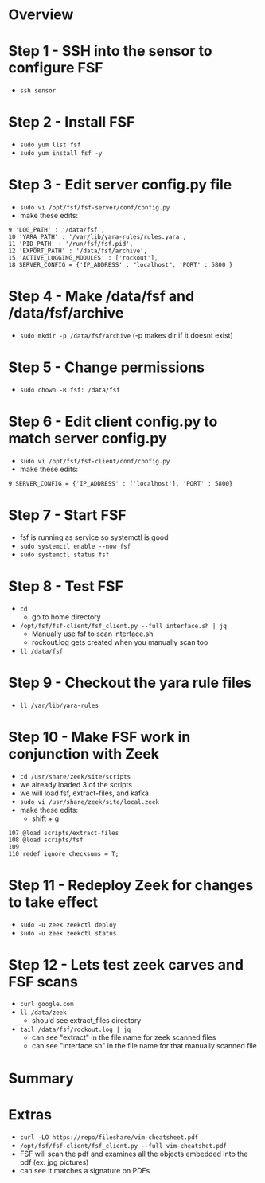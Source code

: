 # Overview


# Step 1 - SSH into the sensor to configure FSF
- `ssh sensor`

# Step 2 - Install FSF
- `sudo yum list fsf`
- `sudo yum install fsf -y`

# Step 3 - Edit server config.py file
- `sudo vi /opt/fsf/fsf-server/conf/config.py`
- make these edits: 
```
9 'LOG_PATH' : '/data/fsf',
10 'YARA_PATH' : '/var/lib/yara-rules/rules.yara', 
11 'PID_PATH' : '/run/fsf/fsf.pid', 
12 'EXPORT_PATH' : '/data/fsf/archive',
15 'ACTIVE_LOGGING_MODULES' : ['rockout'],
18 SERVER_CONFIG = {'IP_ADDRESS' : "localhost", 'PORT' : 5800 }
```

# Step 4 - Make /data/fsf and /data/fsf/archive
- `sudo mkdir -p /data/fsf/archive` (-p makes dir if it doesnt exist)

# Step 5 - Change permissions
- `sudo chown -R fsf: /data/fsf`

# Step 6 - Edit client config.py to match server config.py
- `sudo vi /opt/fsf/fsf-client/conf/config.py`
- make these edits: 
```
9 SERVER_CONFIG = {'IP_ADDRESS' : ['localhost'], 'PORT' : 5800}
```


# Step 7 - Start FSF
- fsf is running as service so systemctl is good
- `sudo systemctl enable --now fsf`
- `sudo systemctl status fsf`


# Step 8 - Test FSF 
- `cd` 
  - go to home directory
- `/opt/fsf/fsf-client/fsf_client.py --full interface.sh | jq` 
  - Manually use fsf to scan interface.sh
  - rockout.log gets created when you manually scan too
- `ll /data/fsf`

# Step 9 - Checkout the yara rule files
- `ll /var/lib/yara-rules`

# Step 10 - Make FSF work in conjunction with Zeek 
- `cd /usr/share/zeek/site/scripts`
- we already loaded 3 of the scripts
- we will load fsf, extract-files, and kafka
- `sudo vi /usr/share/zeek/site/local.zeek`
- make these edits: 
  - shift + g
```
107 @load scripts/extract-files
108 @load scripts/fsf
109
110 redef ignore_checksums = T; 
```
# Step 11 - Redeploy Zeek for changes to take effect
- `sudo -u zeek zeekctl deploy`
- `sudo -u zeek zeekctl status`

# Step 12 - Lets test zeek carves and FSF scans
- `curl google.com`
- `ll /data/zeek`
  - should see extract_files directory
- `tail /data/fsf/rockout.log | jq`
  - can see "extract" in the file name for zeek scanned files
  - can see "interface.sh" in the file name for that manually scanned file


# Summary







# Extras
- `curl -LO https://repo/fileshare/vim-cheatsheet.pdf` 
- `/opt/fsf/fsf-client/fsf_client.py --full vim-cheatshet.pdf`
- FSF will scan the pdf and examines all the objects embedded into the pdf (ex: jpg pictures)
- can see it matches a signature on PDFs



